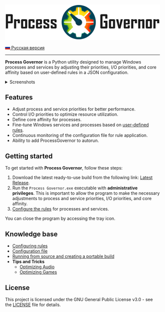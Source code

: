 ![Logo Process Governor](images/github-banner-readme.png)

[![RU](icons/ru.png) Русская версия](README.ru.md)

---

**Process Governor** is a Python utility designed to manage Windows processes and services by adjusting their
priorities, I/O priorities, and core affinity based on user-defined rules in a JSON configuration.

<details>
   <summary>Screenshots</summary>

   >![tray_menu_screenshot.png](images/tray_menu_screenshot.png)
   > 
   >![audio_artiacle_rule_configurator_screenshot.png](images/audio_artiacle_rule_configurator_screenshot.png)
   > 
   >![rule_configurator_with_error_screenshot.png](images/rule_configurator_with_error_screenshot.png)
</details>

## Features

- Adjust process and service priorities for better performance.
- Control I/O priorities to optimize resource utilization.
- Define core affinity for processes.
- Fine-tune Windows services and processes based on [user-defined rules](ui_rule_configurator.md).
- Continuous monitoring of the configuration file for rule application.
- Ability to add ProcessGovernor to autorun.

## Getting started

To get started with **Process Governor**, follow these steps:

1. Download the latest ready-to-use build from the following
   link: [Latest Release](https://github.com/SystemXFiles/process-governor/releases/latest).
2. Run the `Process Governor.exe` executable with **administrative privileges**.
   This is important to allow the program to make the necessary adjustments to process and service priorities, I/O
   priorities, and core affinity.
3. [Configure the rules](ui_rule_configurator.md) for processes and services.

You can close the program by accessing the tray icon.

## Knowledge base

- [Configuring rules](ui_rule_configurator.md)
- [Configuration file](configuration_file.md)
- [Running from source and creating a portable build](run_and_build.md)
- **Tips and Tricks**
  - [Optimizing Audio](tips'n'tricks/audio.md)
  - [Optimizing Games](tips'n'tricks/game_optimization.md)
## License

This project is licensed under the GNU General Public License v3.0 - see the [LICENSE](../LICENSE) file for details.